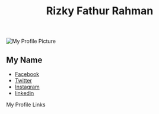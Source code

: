 <html lang="en">

<head>
  <meta charset="UTF-8">
  <meta name="viewport" content="width=device-width, initial-scale=1.0">
  <title>My Profile Links</title>
  <link rel="stylesheet" href="styles.css"> <!-- Kamu bisa menambahkan file CSS untuk styling -->
</head>

<body>
  <header>
    <h1>Rizky Fathur Rahman</h1>
  </header>

  <main>
    <section class="profile-card">
      <img src="img/profile-small.jpg.jpg" alt="My Profile Picture">
      <h2>My Name</h2>
      <ul class="social-links">
        <li><a href="https://www.facebook.com/rizky.n.rahman.3">Facebook</a></li>
        <li><a href="https://www.twitter.com/rizkyfrahman">Twitter</a></li>
        <li><a href="https://www.instagram.com/rizkyfrahman/">Instagram</a></li>
        <li><a href="https://www.linkedin.com/in/rizky-fathur-rahman-5a383b10a/">linkedin</a></li>
        <!-- Tambahkan link ke sosial media lainnya di sini -->
      </ul>
    </section>
  </main>

  <footer>
    <p>My Profile Links</p>
  </footer>
</body>

</html>
